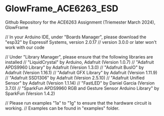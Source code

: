 # GlowFrame_ACE6263_ESD
Github Repository for the ACE6263 Assignment (Triemester March 2024), GlowFrame

// In your Arduino IDE, under "Boards Manager", please download the "esp32" by Espressif Systems, version 2.0.17
// version 3.0.0 or later won't work with our code

// Under "Library Manager", please ensure that the following libraries are installed
// "LiquidCrystal" by Arduino, Adafruit (Version 1.0.7)
// "Adafruit APDS9960 Library" by Adafruit (Version 1.3.0)
// "Adafruit BusIO" by Adafruit (Version 1.16.1)
// "Adafruit GFX Library" by Adafruit (Version 1.11.9)
// "Adafruit SSD1306" by Adafruit (Version 2.5.10)
// "Adafruit Unified Sensor" by Adafruit (Version 1.1.14)
// "FastLED" by Daniel Garcia (Version 3.7.0)
// "SparkFun APDS9960 RGB and Gesture Sensor Arduino Library" by SparkFun (Version 1.4.2)

// Please run examples "1a" to "1g" to ensure that the hardware circuit is working.
// Examples can be found in "examples" folder.
